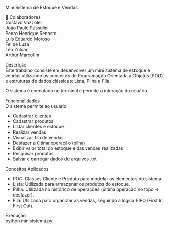 Mini Sistema de Estoque e Vendas  

👥 Colaboradores  
Gustavo Vazzoler  
João Paulo Passolini  
Pedro Henrique Renosto  
Luís Eduardo Moroso  
Felipe Luza  
Léo Zoldan  
Arthur Marcolim  

Descrição  
Este trabalho consiste em desenvolver um mini sistema de estoque e vendas utilizando os conceitos de Programação Orientada a Objetos (POO) e estruturas de dados clássicas: Lista, Pilha e Fila.  

O sistema é executado no terminal e permite a interação do usuário.  

Funcionalidades  
O sistema permite ao usuário:  
- Cadastrar clientes  
- Cadastrar produtos  
- Listar clientes e estoque  
- Realizar vendas  
- Visualizar fila de vendas  
- Desfazer a última operação (pilha)  
- Exibir valor total do estoque e das vendas realizadas  
- Pesquisar produtos  
- Salvar e carregar dados de arquivos .txt  

Conceitos Aplicados  
- POO: Classes Cliente e Produto para modelar os elementos do sistema.  
- Lista: Utilizada para armazenar os produtos do estoque.  
- Pilha: Utilizada no histórico de operações (última operação no topo → desfazer).  
- Fila: Utilizada para organizar as vendas, seguindo a lógica FIFO (First In, First Out).  

Execução  
python minisistema.py  
